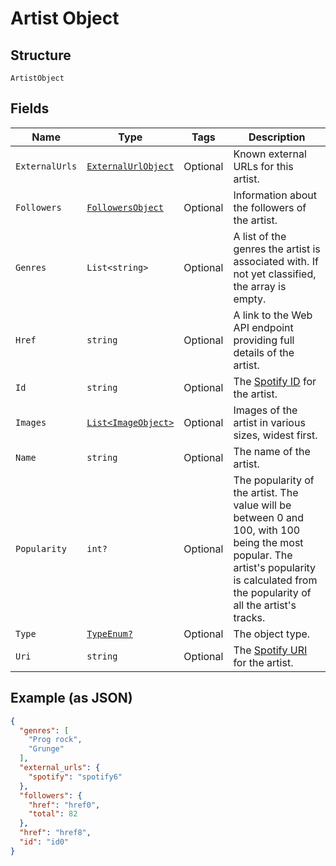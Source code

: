 
# Artist Object

## Structure

`ArtistObject`

## Fields

| Name | Type | Tags | Description |
|  --- | --- | --- | --- |
| `ExternalUrls` | [`ExternalUrlObject`](../../doc/models/external-url-object.md) | Optional | Known external URLs for this artist. |
| `Followers` | [`FollowersObject`](../../doc/models/followers-object.md) | Optional | Information about the followers of the artist. |
| `Genres` | `List<string>` | Optional | A list of the genres the artist is associated with. If not yet classified, the array is empty. |
| `Href` | `string` | Optional | A link to the Web API endpoint providing full details of the artist. |
| `Id` | `string` | Optional | The [Spotify ID](/documentation/web-api/concepts/spotify-uris-ids) for the artist. |
| `Images` | [`List<ImageObject>`](../../doc/models/image-object.md) | Optional | Images of the artist in various sizes, widest first. |
| `Name` | `string` | Optional | The name of the artist. |
| `Popularity` | `int?` | Optional | The popularity of the artist. The value will be between 0 and 100, with 100 being the most popular. The artist's popularity is calculated from the popularity of all the artist's tracks. |
| `Type` | [`TypeEnum?`](../../doc/models/type-enum.md) | Optional | The object type. |
| `Uri` | `string` | Optional | The [Spotify URI](/documentation/web-api/concepts/spotify-uris-ids) for the artist. |

## Example (as JSON)

```json
{
  "genres": [
    "Prog rock",
    "Grunge"
  ],
  "external_urls": {
    "spotify": "spotify6"
  },
  "followers": {
    "href": "href0",
    "total": 82
  },
  "href": "href8",
  "id": "id0"
}
```

